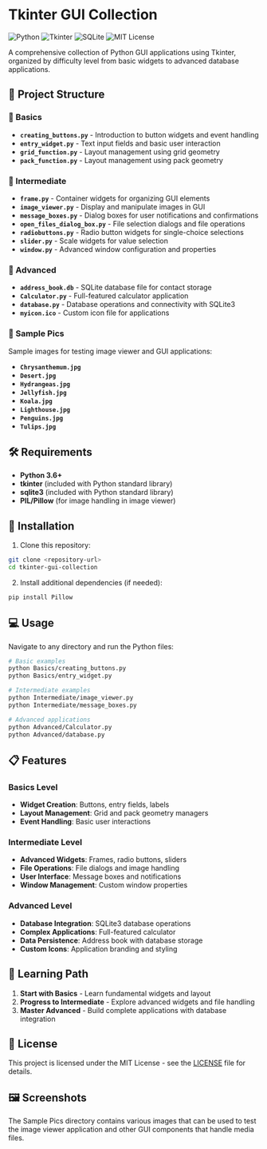 # Tkinter GUI Collection

![Python](https://img.shields.io/badge/python-3.6%2B-blue?style=for-the-badge&logo=python&logoColor=white)
![Tkinter](https://img.shields.io/badge/tkinter-built--in-green?style=for-the-badge&logo=python&logoColor=white)
![SQLite](https://img.shields.io/badge/sqlite3-built--in-orange?style=for-the-badge&logo=sqlite&logoColor=white)
![MIT License](https://img.shields.io/badge/License-MIT-yellow.svg?style=for-the-badge)

A comprehensive collection of Python GUI applications using Tkinter, organized by difficulty level from basic widgets to advanced database applications.

## 📁 Project Structure

### 📂 Basics
- **`creating_buttons.py`** - Introduction to button widgets and event handling
- **`entry_widget.py`** - Text input fields and basic user interaction
- **`grid_function.py`** - Layout management using grid geometry
- **`pack_function.py`** - Layout management using pack geometry

### 📂 Intermediate
- **`frame.py`** - Container widgets for organizing GUI elements
- **`image_viewer.py`** - Display and manipulate images in GUI
- **`message_boxes.py`** - Dialog boxes for user notifications and confirmations
- **`open_files_dialog_box.py`** - File selection dialogs and file operations
- **`radiobuttons.py`** - Radio button widgets for single-choice selections
- **`slider.py`** - Scale widgets for value selection
- **`window.py`** - Advanced window configuration and properties

### 📂 Advanced
- **`address_book.db`** - SQLite database file for contact storage
- **`Calculator.py`** - Full-featured calculator application
- **`database.py`** - Database operations and connectivity with SQLite3
- **`myicon.ico`** - Custom icon file for applications

### 📂 Sample Pics
Sample images for testing image viewer and GUI applications:
- **`Chrysanthemum.jpg`**
- **`Desert.jpg`**
- **`Hydrangeas.jpg`**
- **`Jellyfish.jpg`**
- **`Koala.jpg`**
- **`Lighthouse.jpg`**
- **`Penguins.jpg`**
- **`Tulips.jpg`**

## 🛠️ Requirements

- **Python 3.6+**
- **tkinter** (included with Python standard library)
- **sqlite3** (included with Python standard library)
- **PIL/Pillow** (for image handling in image viewer)

## 🚀 Installation

1. Clone this repository:
```bash
git clone <repository-url>
cd tkinter-gui-collection
```

2. Install additional dependencies (if needed):
```bash
pip install Pillow
```

## 💻 Usage

Navigate to any directory and run the Python files:

```bash
# Basic examples
python Basics/creating_buttons.py
python Basics/entry_widget.py

# Intermediate examples
python Intermediate/image_viewer.py
python Intermediate/message_boxes.py

# Advanced applications
python Advanced/Calculator.py
python Advanced/database.py
```

## 📋 Features

### Basics Level
- **Widget Creation**: Buttons, entry fields, labels
- **Layout Management**: Grid and pack geometry managers
- **Event Handling**: Basic user interactions

### Intermediate Level
- **Advanced Widgets**: Frames, radio buttons, sliders
- **File Operations**: File dialogs and image handling
- **User Interface**: Message boxes and notifications
- **Window Management**: Custom window properties

### Advanced Level
- **Database Integration**: SQLite3 database operations
- **Complex Applications**: Full-featured calculator
- **Data Persistence**: Address book with database storage
- **Custom Icons**: Application branding and styling

## 🎯 Learning Path

1. **Start with Basics** - Learn fundamental widgets and layout
2. **Progress to Intermediate** - Explore advanced widgets and file handling
3. **Master Advanced** - Build complete applications with database integration

## 📄 License

This project is licensed under the MIT License - see the [LICENSE](LICENSE) file for details.

## 🖼️ Screenshots

The Sample Pics directory contains various images that can be used to test the image viewer application and other GUI components that handle media files.